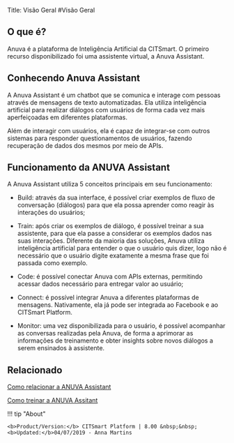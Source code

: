 Title: Visão Geral
#Visão Geral


O que é?
--------

Anuva é a plataforma de Inteligência Artificial da CITSmart. O primeiro recurso disponibilizado foi uma assistente virtual, a Anuva Assistant.

Conhecendo Anuva Assistant
-----------------------

A Anuva Assistant é um chatbot que se comunica e interage com pessoas através de mensagens de texto automatizadas. Ela utiliza inteligência artificial para realizar diálogos com usuários de forma cada vez mais aperfeiçoadas em diferentes plataformas.

Além de interagir com usuários, ela é capaz de integrar-se com outros sistemas para responder questionamentos de usuários, fazendo recuperação de dados dos mesmos por meio de APIs.

Funcionamento da ANUVA Assistant
----------------------------

A Anuva Assistant utiliza 5 conceitos principais em seu funcionamento:

- Build: através da sua interface, é possível criar exemplos de fluxo de conversação (diálogos) para que ela possa aprender como reagir às interações do usuários;

- Train: após criar os exemplos de diálogo, é possível treinar a sua assistente, para que ela passe a considerar os exemplos dados nas suas interações. Diferente da maioria das soluções, Anuva utiliza inteligência artificial para entender o que o usuário quis dizer, logo não é necessário que o usuário digite exatamente a mesma frase que foi passada como exemplo.

- Code: é possível conectar Anuva com APIs externas, permitindo acessar dados necessário para entregar valor ao usuário;

- Connect: é possível integrar Anuva a diferentes plataformas de mensagens. Nativamente, ela já pode ser integrada ao Facebook e ao CITSmart Platform.

- Monitor: uma vez disponibilizada para o usuário, é possível acompanhar as conversas realizadas pela Anuva, de forma a aprimorar as informações de treinamento e obter insights sobre novos diálogos a serem ensinados à assistente.

Relacionado
----------

[Como relacionar a ANUVA Assistant](/pt-br/anuva/interact-anuva.html)

[Como treinar a ANUVA Assitant](/pt-br/anuva/trainning-anuva.html)

!!! tip "About"

    <b>Product/Version:</b> CITSmart Platform | 8.00 &nbsp;&nbsp;
    <b>Updated:</b>04/07/2019 - Anna Martins

